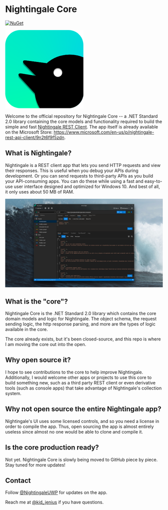 # Nightingale Core

[![NuGet](https://img.shields.io/nuget/v/JeniusApps.Nightingale.Core.svg)](https://www.nuget.org/packages/JeniusApps.Nightingale.Core)

![](images/logo.png)

Welcome to the official repository for Nightingale Core -- a .NET Standard 2.0 library containing the core models and functionality required to build the simple and fast [Nightingale REST Client](https://github.com/jenius-apps/nightingale-rest-api-client). The app itself is already available on the Microsoft Store: https://www.microsoft.com/en-us/p/nightingale-rest-api-client/9n2t6f9f5zdn.

## What is Nightingale?

Nightingale is a REST client app that lets you send HTTP requests and view their responses. This is useful when you debug your APIs during development. Or you can send requests to third-party APIs as you build your API-consuming apps. You can do these while using a fast and easy-to-use user interface designed and optimized for Windows 10. And best of all, it only uses about 50 MB of RAM.

![](images/screenshot.png)

## What is the "core"?

Nightingale Core is the .NET Standard 2.0 library which contains the core domain models and logic for Nightingale. The object schema, the request sending logic, the http response parsing, and more are the types of logic available in the core. 

The core already exists, but it's been closed-source, and this repo is where I am moving the core out into the open.

## Why open source it?

I hope to see contributions to the core to help improve Nightingale. Additionally, I would welcome other apps or projects to use this core to build something new, such as a third party REST client or even derivative tools (such as console apps) that take advantage of Nightingale's collection system. 

## Why not open source the entire Nightingale app?

Nightingale's UI uses some licensed controls, and so you need a license in order to compile the app. Thus, open sourcing the app is almost entirely useless since almost no one would be able to clone and compile it.

## Is the core production ready?

Not yet. Nightingale Core is slowly being moved to GitHub piece by piece. Stay tuned for more updates!

## Contact

Follow [@NightingaleUWP](https://twitter.com/NightingaleUWP) for updates on the app.

Reach me at [@kid_jenius](https://twitter.com/kid_jenius) if you have questions.